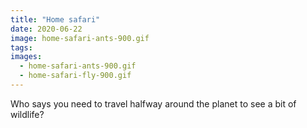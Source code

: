 ```yaml
---
title: "Home safari"
date: 2020-06-22
image: home-safari-ants-900.gif
tags:
images:
  - home-safari-ants-900.gif
  - home-safari-fly-900.gif
---
```


Who says you need to travel halfway around the planet to see a bit of wildlife?